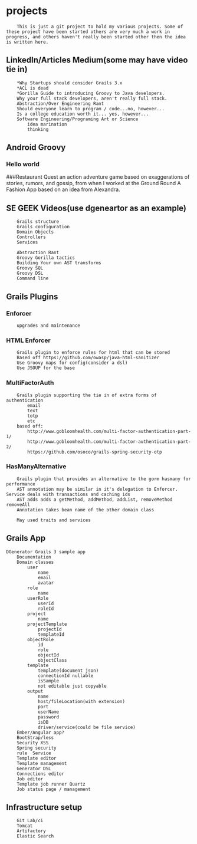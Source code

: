 # projects
		This is just a git project to hold my various projects. Some of these project have been started others are very much a work in progress, and others haven't really been started other then the idea is written here.
## LinkedIn/Articles Medium(some may have video tie in)
		*Why Startups should consider Grails 3.x
		*ACL is dead
		*Gorilla Guide to introducing Groovy to Java developers.
		Why your full stack developers, aren't really full stack.
		Abstraction/Over Engineering Rant
		Should everyone learn to program / code...no, however...
		Is a college education worth it... yes, however...
		Software Engineering/Programing Art or Science
			idea marination
			thinking 
			
## Android Groovy
### Hello world
###Restaurant Quest
		an action adventure game based on exaggerations of stories, rumors, and gossip, from when I worked at the Ground Round
		A Fashion App based on an idea from Alexandra.
## SE GEEK Videos(use dgeneartor as an example)
		Grails structure
		Grails configuration
		Domain Objects
		Controllers
		Services

		Abstraction Rant
		Groovy Gorilla tactics
		Building Your own AST transforms
		Groovy SQL
		Groovy DSL
		Command line
## Grails Plugins
### Enforcer
		upgrades and maintenance
### HTML Enforcer
		Grails plugin to enforce rules for html that can be stored
		Based off https://github.com/owasp/java-html-sanitizer
		Use Groovy maps for config(consider a dsl)
		Use JSOUP for the base
### MultiFactorAuth
		Grails plugin supporting the tie in of extra forms of authentication
			email
			text
			totp
			etc
		based off:
			http://www.gobloomhealth.com/multi-factor-authentication-part-1/
			http://www.gobloomhealth.com/multi-factor-authentication-part-2/
			https://github.com/osoco/grails-spring-security-otp
### HasManyAlternative
		Grails plugin that provides an alternative to the gorm hasmany for performance
		AST annotation may be similar in it's delegation to Enforcer. Service deals with transactions and caching ids
		AST adds adds a getMethod, addMethod, addList, removeMethod removeAll
		Annotation takes bean name of the other domain class

		May used traits and services

## Grails App
	DGenerator Grails 3 sample app
		Documentation
		Domain classes
			user
				name
				email
				avatar
			role
				name
			userRole
				userId
				roleId
			project
				name
			projectTemplate
				projectId
				templateId
			objectRole
				id
				role
				objectId
				objectClass
			template
				template(document json)
				connectionId nullable
				isSample
				not editable just copyable
			output
				name
				host/fileLocation(with extension)
				port
				userName
				password
				isDB
				driver/service(could be file service)
		Ember/Angular app?
		BootStrap/less
		Security XSS
		Spring security
		rule  Service
		Template editor
		Template management
		Generator DSL
		Connections editor
		Job editor
		Template job runner Quartz
		Job status page / management

##  Infrastructure setup
		Git Lab/ci
		Tomcat
		Artifactory
		Elastic Search
